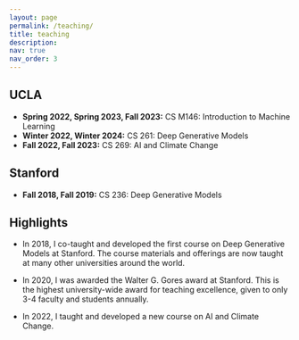 ```yaml
---
layout: page
permalink: /teaching/
title: teaching
description: 
nav: true
nav_order: 3
---
```





## UCLA

* **Spring 2022, Spring 2023, Fall 2023:** CS M146: Introduction to Machine Learning
* **Winter 2022, Winter 2024:** CS 261: Deep Generative Models
* **Fall 2022, Fall 2023:** CS 269: AI and Climate Change


## Stanford 

* **Fall 2018, Fall 2019:** CS 236: Deep Generative Models 


## Highlights


* In 2018, I co-taught and developed the first course on Deep Generative Models at Stanford. The course materials and offerings are now taught at many other universities around the world.

* In 2020, I was awarded the Walter G. Gores award at Stanford. This is the highest university-wide award for teaching excellence, given to only 3-4 faculty and students annually.

* In 2022, I taught and developed a new course on AI and Climate Change. 






